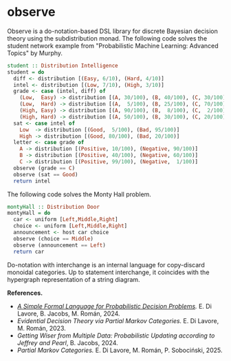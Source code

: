 # observe

Observe is a do-notation-based DSL library for discrete Bayesian decision theory using the subdistribution monad.
The following code solves the student network example from "Probabilistic Machine Learning: Advanced Topics" by Murphy.

```haskell
student :: Distribution Intelligence
student = do
  diff <- distribution [(Easy, 6/10), (Hard, 4/10)]
  intel <- distribution [(Low, 7/10), (High, 3/10)]
  grade <- case (intel, diff) of
    (Low,  Easy) -> distribution [(A, 30/100), (B, 40/100), (C, 30/100)]
    (Low,  Hard) -> distribution [(A,  5/100), (B, 25/100), (C, 70/100)]
    (High, Easy) -> distribution [(A, 90/100), (B,  8/100), (C,  2/100)]
    (High, Hard) -> distribution [(A, 50/100), (B, 30/100), (C, 20/100)]
  sat <- case intel of
    Low  -> distribution [(Good,  5/100), (Bad, 95/100)]
    High -> distribution [(Good, 80/100), (Bad, 20/100)]
  letter <- case grade of
    A -> distribution [(Positive, 10/100), (Negative, 90/100)]
    B -> distribution [(Positive, 40/100), (Negative, 60/100)]
    C -> distribution [(Positive, 99/100), (Negative,  1/100)]
  observe (grade == C)
  observe (sat == Good)
  return intel
```

The following code solves the Monty Hall problem.

```haskell
montyHall :: Distribution Door
montyHall = do
  car <- uniform [Left,Middle,Right]
  choice <- uniform [Left,Middle,Right]
  announcement <- host car choice
  observe (choice == Middle)
  observe (announcement == Left)
  return car
```  

Do-notation with interchange is an internal language for copy-discard monoidal categories. Up to statement interchange, it coincides with the hypergraph representation of a string diagram.

**References.**
 - *[A Simple Formal Language for Probabilistic Decision Problems](https://arxiv.org/abs/2410.10643).* E. Di Lavore, B. Jacobs, M. Román, 2024.
 - *Evidential Decision Theory via Partial Markov Categories.* E. Di Lavore, M. Román, 2023.
 - *Getting Wiser from Multiple Data: Probabilistic Updating according to Jeffrey and Pearl*, B. Jacobs, 2024.
 - *Partial Markov Categories.* E. Di Lavore, M. Román, P. Sobociński, 2025. 
